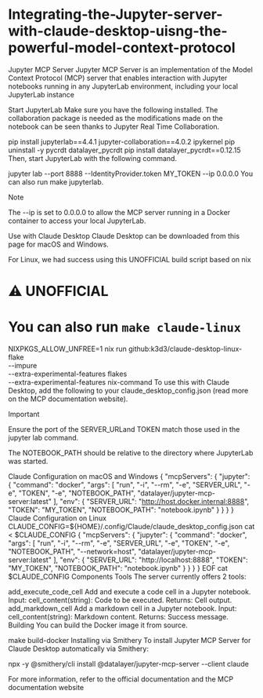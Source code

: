 # Integrating-the-Jupyter-server-with-claude-desktop-uisng-the-powerful-model-context-protocol
Jupyter MCP Server Jupyter MCP Server is an implementation of the Model Context Protocol (MCP) server that enables interaction with Jupyter notebooks running in any JupyterLab environment, including your local JupyterLab instance

Start JupyterLab
Make sure you have the following installed. The collaboration package is needed as the modifications made on the notebook can be seen thanks to Jupyter Real Time Collaboration.

pip install jupyterlab==4.4.1 jupyter-collaboration==4.0.2 ipykernel
pip uninstall -y pycrdt datalayer_pycrdt
pip install datalayer_pycrdt==0.12.15
Then, start JupyterLab with the following command.

jupyter lab --port 8888 --IdentityProvider.token MY_TOKEN --ip 0.0.0.0
You can also run make jupyterlab.

Note

The --ip is set to 0.0.0.0 to allow the MCP server running in a Docker container to access your local JupyterLab.

Use with Claude Desktop
Claude Desktop can be downloaded from this page for macOS and Windows.

For Linux, we had success using this UNOFFICIAL build script based on nix

# ⚠️ UNOFFICIAL
# You can also run `make claude-linux`
NIXPKGS_ALLOW_UNFREE=1 nix run github:k3d3/claude-desktop-linux-flake \
  --impure \
  --extra-experimental-features flakes \
  --extra-experimental-features nix-command
To use this with Claude Desktop, add the following to your claude_desktop_config.json (read more on the MCP documentation website).

Important

Ensure the port of the SERVER_URLand TOKEN match those used in the jupyter lab command.

The NOTEBOOK_PATH should be relative to the directory where JupyterLab was started.

Claude Configuration on macOS and Windows
{
  "mcpServers": {
    "jupyter": {
      "command": "docker",
      "args": [
        "run",
        "-i",
        "--rm",
        "-e",
        "SERVER_URL",
        "-e",
        "TOKEN",
        "-e",
        "NOTEBOOK_PATH",
        "datalayer/jupyter-mcp-server:latest"
      ],
      "env": {
        "SERVER_URL": "http://host.docker.internal:8888",
        "TOKEN": "MY_TOKEN",
        "NOTEBOOK_PATH": "notebook.ipynb"
      }
    }
  }
}
Claude Configuration on Linux
CLAUDE_CONFIG=${HOME}/.config/Claude/claude_desktop_config.json
cat <<EOF > $CLAUDE_CONFIG
{
  "mcpServers": {
    "jupyter": {
      "command": "docker",
      "args": [
        "run",
        "-i",
        "--rm",
        "-e",
        "SERVER_URL",
        "-e",
        "TOKEN",
        "-e",
        "NOTEBOOK_PATH",
        "--network=host",
        "datalayer/jupyter-mcp-server:latest"
      ],
      "env": {
        "SERVER_URL": "http://localhost:8888",
        "TOKEN": "MY_TOKEN",
        "NOTEBOOK_PATH": "notebook.ipynb"
      }
    }
  }
}
EOF
cat $CLAUDE_CONFIG
Components
Tools
The server currently offers 2 tools:

add_execute_code_cell
Add and execute a code cell in a Jupyter notebook.
Input:
cell_content(string): Code to be executed.
Returns: Cell output.
add_markdown_cell
Add a markdown cell in a Jupyter notebook.
Input:
cell_content(string): Markdown content.
Returns: Success message.
Building
You can build the Docker image it from source.

make build-docker
Installing via Smithery
To install Jupyter MCP Server for Claude Desktop automatically via Smithery:

npx -y @smithery/cli install @datalayer/jupyter-mcp-server --client claude


For more information, refer to the official documentation and the MCP documentation website
